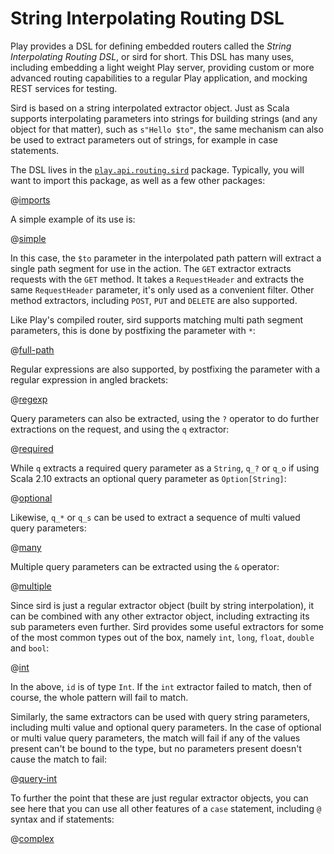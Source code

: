 <!--- Copyright (C) 2009-2015 Typesafe Inc. <http://www.typesafe.com> -->
# String Interpolating Routing DSL

Play provides a DSL for defining embedded routers called the *String Interpolating Routing DSL*, or sird for short.  This DSL has many uses, including embedding a light weight Play server, providing custom or more advanced routing capabilities to a regular Play application, and mocking REST services for testing.

Sird is based on a string interpolated extractor object.  Just as Scala supports interpolating parameters into strings for building strings (and any object for that matter), such as `s"Hello $to"`, the same mechanism can also be used to extract parameters out of strings, for example in case statements.

The DSL lives in the [`play.api.routing.sird`](api/scala/index.html#play.api.routing.sird.package) package. Typically, you will want to import this package, as well as a few other packages:

@[imports](code/ScalaSirdRouter.scala)

A simple example of its use is:

@[simple](code/ScalaSirdRouter.scala)

In this case, the `$to` parameter in the interpolated path pattern will extract a single path segment for use in the action.  The `GET` extractor extracts requests with the `GET` method.  It takes a `RequestHeader` and extracts the same `RequestHeader` parameter, it's only used as a convenient filter.  Other method extractors, including `POST`, `PUT` and `DELETE` are also supported.

Like Play's compiled router, sird supports matching multi path segment parameters, this is done by postfixing the parameter with `*`:

@[full-path](code/ScalaSirdRouter.scala)

Regular expressions are also supported, by postfixing the parameter with a regular expression in angled brackets:

@[regexp](code/ScalaSirdRouter.scala)

Query parameters can also be extracted, using the `?` operator to do further extractions on the request, and using the `q` extractor:

@[required](code/ScalaSirdRouter.scala)

While `q` extracts a required query parameter as a `String`, `q_?` or `q_o` if using Scala 2.10 extracts an optional query parameter as `Option[String]`:

@[optional](code/ScalaSirdRouter.scala)

Likewise, `q_*` or `q_s` can be used to extract a sequence of multi valued query parameters:

@[many](code/ScalaSirdRouter.scala)

Multiple query parameters can be extracted using the `&` operator:

@[multiple](code/ScalaSirdRouter.scala)

Since sird is just a regular extractor object (built by string interpolation), it can be combined with any other extractor object, including extracting its sub parameters even further.  Sird provides some useful extractors for some of the most common types out of the box, namely `int`, `long`, `float`, `double` and `bool`:

@[int](code/ScalaSirdRouter.scala)

In the above, `id` is of type `Int`.  If the `int` extractor failed to match, then of course, the whole pattern will fail to match.

Similarly, the same extractors can be used with query string parameters, including multi value and optional query parameters.  In the case of optional or multi value query parameters, the match will fail if any of the values present can't be bound to the type, but no parameters present doesn't cause the match to fail:

@[query-int](code/ScalaSirdRouter.scala)

To further the point that these are just regular extractor objects, you can see here that you can use all other features of a `case` statement, including `@` syntax and if statements:

@[complex](code/ScalaSirdRouter.scala)

